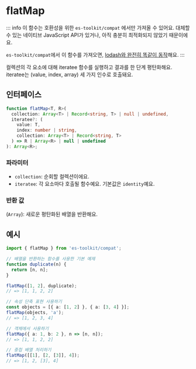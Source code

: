 # flatMap

::: info
이 함수는 호환성을 위한 `es-toolkit/compat` 에서만 가져올 수 있어요. 대체할 수 있는 네이티브 JavaScript API가 있거나, 아직 충분히 최적화되지 않았기 때문이에요.

`es-toolkit/compat`에서 이 함수를 가져오면, [lodash와 완전히 똑같이 동작](../../../compatibility.md)해요.
:::

컬렉션의 각 요소에 대해 iteratee 함수를 실행하고 결과를 한 단계 평탄화해요. iteratee는 (value, index, array) 세 가지 인수로 호출돼요.

## 인터페이스

```typescript
function flatMap<T, R>(
  collection: Array<T> | Record<string, T> | null | undefined,
  iteratee?: (
    value: T,
    index: number | string,
    collection: Array<T> | Record<string, T>
  ) => R | Array<R> | null | undefined
): Array<R>;
```

### 파라미터

- `collection`: 순회할 컬렉션이에요.
- `iteratee`: 각 요소마다 호출될 함수예요. 기본값은 `identity`예요.

### 반환 값

(`Array`): 새로운 평탄화된 배열을 반환해요.

## 예시

```typescript
import { flatMap } from 'es-toolkit/compat';

// 배열을 반환하는 함수를 사용한 기본 예제
function duplicate(n) {
  return [n, n];
}

flatMap([1, 2], duplicate);
// => [1, 1, 2, 2]

// 속성 단축 표현 사용하기
const objects = [{ a: [1, 2] }, { a: [3, 4] }];
flatMap(objects, 'a');
// => [1, 2, 3, 4]

// 객체에서 사용하기
flatMap({ a: 1, b: 2 }, n => [n, n]);
// => [1, 1, 2, 2]

// 중첩 배열 처리하기
flatMap([[1], [2, [3]], 4]);
// => [1, 2, [3], 4]
```
